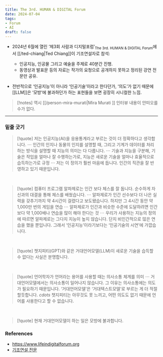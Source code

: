 ```yaml
---
title: The 3rd. HUMAN & DIGITAL Forum
date: 2024-07-04
tags:
- Forum
- AI
draft: false
---
```



- 2024년 6월에 열린 ‘제3회 사람과 디지털포럼’<sub>The 3rd. HUMAN & DIGITAL Forum</sub>에서 [[/ted-chiang|Ted Chiang]]이 기조연설자로 참석:
    - 인공지능, 인공물 그리고 예술을 주제로 40분간 진행.
    - 동영상과 발표문 등의 자료는 작가의 요청으로 공개하지 못하고 정리된 강연 전문만 공유.

- 전반적으로 ‘인공지능’이 아니라 ‘인공기술’이라고 한다던가, ‘의도’가 없기 때문에 [[LLM]]은 ‘모방’에 불과하던가 하는 표현들을 보면 굉장히 시니컬한 느낌.

> [!notes] 역시 [[/person-mira-murati|Mira Murati ]] 인터뷰 내용이 안떠오를 수가 없다.


---
### 밑줄 긋기

> [!quote] 저는 인공지능(AI)을 응용통계라고 부르는 것이 더 정확하다고 생각합니다. $\cdots$ 인간의 인지나 동물의 인지를 설명할 때, 그리고 기계가 데이터를 처리하는 방식을 설명할 때 지능의 의미는 다 다릅니다. $\cdots$ 기술과 지능을 구분해, 기술은 작업을 얼마나 잘 수행하는가로, 지능은 새로운 기술을 얼마나 효율적으로 습득하는가로 규정 $\cdots$ 저는 이 정의가 훨씬 마음에 듭니다. 인간의 직관을 잘 반영하고 있기 때문입니다.

<BR />

> [!quote] 컴퓨터 프로그램 알파제로는 인간 보다 체스를 잘 둡니다. 순수하게 자신과의 대결을 통해 체스를 배웠습니다. $\cdots$ 알파제로가 인간 선수보다 더 나은 실력을 갖추기까지 약 4시간이 걸렸다고 보도됐습니다. 하지만 그 4시간 동안 약 1,000만 번의 게임을 연습 $\cdots$ 알파제로가 인간과 비슷한 수준에 도달하려면 인간보다 약 1,000배나 연습을 많이 해야 한다는 것 $\cdots$ 우리가 사용하는 지능의 정의에 따르면 알파제로는 그다지 지능이 높지 않습니다. 단지 비인간적으로 많은 연습을 했을 뿐입니다. 그래서 ‘인공지능’이라기보다는 ‘인공기술의 시연’에 가깝습니다.

<BR />

> [!quote] 챗지피티(GPT)와 같은 거대언어모델(LLM)이 새로운 기술을 습득할 수 없다는 사실은 분명합니다.

<BR />

> [!quote] 언어학자가 언어라는 용어를 사용할 때는 의사소통 체계를 의미 $\cdots$ 거대언어모델에서는 의사소통이 일어나지 않습니다. 그 이유는 의사소통에는 의도가 필요하기 때문입니다. ‘거대언어모델’은 ‘거대텍스트모델’로 부르는 게 더 적절할듯합니다. $cdots$  챗지피티는 아무것도 못 느끼고, 어떤 의도도 없기 때문에 언어를 사용한다고 할 수 없습니다.
<BR />

> [!quote] 현재 거대언어모델이 하는 일은 모방에 불과합니다.


### References
- https://www.lifeindigitalforum.org
- [기조연설 전문](https://www.hani.co.kr/arti/economy/it/1147113.html)

